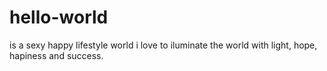 # hello-world
is a sexy happy lifestyle world
i love to iluminate the world with light, hope, hapiness and success.
